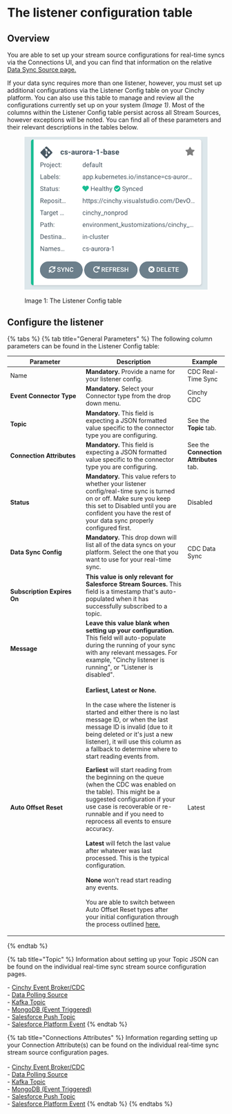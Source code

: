 # The listener configuration table

## Overview

You are able to set up your stream source configurations for real-time syncs via the Connections UI, and you can find that information on the relative [Data Sync Source page.](../supported-data-sync-sources/)

If your data sync requires more than one listener, however, you must set up additional configurations via the Listener Config table on your Cinchy platform. You can also use this table to manage and review all the configurations currently set up on your system _(Image 1)_. Most of the columns within the Listener Config table persist across all Stream Sources, however exceptions will be noted. You can find all of these parameters and their relevant descriptions in the tables below.

<figure><img src="../../.gitbook/assets/image (468).png" alt=""><figcaption><p>Image 1: The Listener Config table</p></figcaption></figure>

## Configure the listener

{% tabs %}
{% tab title="General Parameters" %}
The following column parameters can be found in the Listener Config table:

<table><thead><tr><th width="201">Parameter</th><th width="289.66666666666663">Description</th><th>Example</th></tr></thead><tbody><tr><td>Name</td><td><strong>Mandatory.</strong> Provide a name for your listener config.</td><td>CDC Real-Time Sync</td></tr><tr><td><strong>Event Connector Type</strong></td><td><strong>Mandatory.</strong> Select your Connector type from the drop down menu.</td><td>Cinchy CDC</td></tr><tr><td><strong>Topic</strong></td><td><strong>Mandatory.</strong> This field is expecting a JSON formatted value specific to the connector type you are configuring.</td><td>See the <strong>Topic</strong> tab.</td></tr><tr><td><strong>Connection Attributes</strong></td><td><strong>Mandatory.</strong> This field is expecting a JSON formatted value specific to the connector type you are configuring.</td><td>See the <strong>Connection Attributes</strong> tab.</td></tr><tr><td><strong>Status</strong></td><td><strong>Mandatory.</strong> This value refers to whether your listener config/real-time sync is turned on or off. Make sure you keep this set to Disabled until you are confident you have the rest of your data sync properly configured first.</td><td>Disabled</td></tr><tr><td><strong>Data Sync Config</strong></td><td><strong>Mandatory.</strong> This drop down will list all of the data syncs on your platform. Select the one that you want to use for your real-time sync.</td><td>CDC Data Sync</td></tr><tr><td><strong>Subscription Expires On</strong></td><td><strong>This value is only relevant for Salesforce Stream Sources.</strong> This field is a timestamp that's auto-populated when it has successfully subscribed to a topic. </td><td></td></tr><tr><td><strong>Message</strong></td><td><strong>Leave this value blank when setting up your configuration.</strong> This field will auto-populate during the running of your sync with any relevant messages. For example, "Cinchy listener is running", or "Listener is disabled". </td><td></td></tr><tr><td><strong>Auto Offset Reset</strong></td><td><p><strong>Earliest, Latest or None.</strong> <br><br>In the case where the listener is started and either there is no last message ID, or when the last message ID is invalid (due to it being deleted or it's just a new listener), it will use this column as a fallback to determine where to start reading events from.<br></p><p><strong>Earliest</strong> will start reading from the beginning on the queue (when the CDC was enabled on the table). This might be a suggested configuration if your use case is recoverable or re-runnable and if you need to reprocess all events to ensure accuracy.<br><br><strong>Latest</strong> will fetch the last value after whatever was last processed. This is the typical configuration.<br><br><strong>None</strong> won't read start reading any events.<br><br>You are able to switch between Auto Offset Reset types after your initial configuration through the process outlined <a href="../error-logging-and-troubleshooting.md">here.</a></p></td><td>Latest</td></tr></tbody></table>
{% endtab %}

{% tab title="Topic" %}
Information about setting up your Topic JSON can be found on the individual real-time sync stream source configuration pages.

\- [Cinchy Event Broker/CDC](../supported-data-sync-sources/#cinchy-event-broker)\
\- [Data Polling Source](../supported-data-sync-sources/#polling-event)\
\- [Kafka Topic](../supported-data-sync-sources/#kafka-topic)\
\- [MongoDB (Event Triggered)](../supported-data-sync-sources/#mongodb-collection-cinchy-event-triggered)\
\- [Salesforce Push Topic](../supported-data-sync-sources/#salesforce-push-topic)\
\- [Salesforce Platform Event](../supported-data-sync-sources/#salesforce-platform-event)
{% endtab %}

{% tab title="Connections Attributes" %}
Information regarding setting up your Connection Attribute(s) can be found on the individual real-time sync stream source configuration pages.\
\
\- [Cinchy Event Broker/CDC](../supported-data-sync-sources/#cinchy-event-broker)\
\- [Data Polling Source](../supported-data-sync-sources/#polling-event)\
\- [Kafka Topic](../supported-data-sync-sources/#kafka-topic)\
\- [MongoDB (Event Triggered)](../supported-data-sync-sources/#mongodb-collection-cinchy-event-triggered)\
\- [Salesforce Push Topic](../supported-data-sync-sources/#salesforce-push-topic)\
\- [Salesforce Platform Event](../supported-data-sync-sources/#salesforce-platform-event)
{% endtab %}
{% endtabs %}
